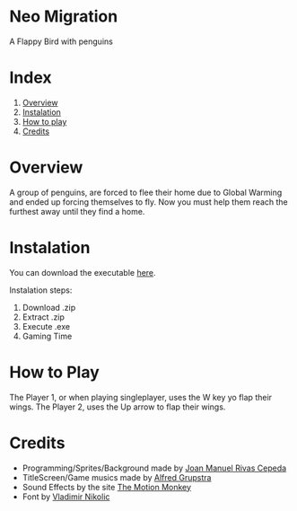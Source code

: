 # Neo Migration
A Flappy Bird with penguins

# Index
1. [Overview](#overview)
2. [Instalation](#instalation)
3. [How to play](#how-to-play)
4. [Credits](#credits)

# Overview
A group of penguins, are forced to flee their home due to Global Warming
and ended up forcing themselves to fly. Now you must help them reach the
furthest away until they find a home.

# Instalation
You can download the executable [here](https://teonnn.itch.io/flappy-drake).

Instalation steps:
1. Download .zip
2. Extract .zip
3. Execute .exe
4. Gaming Time

# How to Play
The Player 1, or when playing singleplayer, uses the W key yo flap their wings.
The Player 2, uses the Up arrow to flap their wings.

# Credits

- Programming/Sprites/Background made by [Joan Manuel Rivas Cepeda](https://joan-mrc.itch.io)
- TitleScreen/Game musics made by [Alfred Grupstra](https://pixabay.com/users/alfred_grupstra-4379051/)
- Sound Effects by the site [The Motion Monkey](https://www.themotionmonkey.co.uk/free-resources/retro-arcade-sounds/)
- Font by [Vladimir Nikolic](https://www.dafont.com/es/vladimir-nikolic.d6875)

